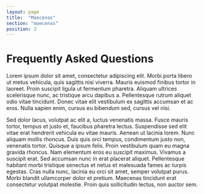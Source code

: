 ```yaml
---
layout: page
title:  "Maecenas"
section: "maecenas"
position: 3
---
```


# Frequently Asked Questions

Lorem ipsum dolor sit amet, consectetur adipiscing elit. Morbi porta libero ut metus vehicula, quis sagittis nisi viverra. Mauris euismod finibus tortor in laoreet. Proin suscipit ligula ut fermentum pharetra. Aliquam ultrices scelerisque nunc, ac tristique arcu dapibus a. Pellentesque rutrum aliquet odio vitae tincidunt. Donec vitae elit vestibulum ex sagittis accumsan et ac eros. Nulla sapien enim, cursus eu bibendum sed, cursus vel nisi.

Sed dolor lacus, volutpat ac elit a, luctus venenatis massa. Fusce mauris tortor, tempus et justo et, faucibus pharetra lectus. Suspendisse sed elit vitae erat hendrerit vehicula eu vitae mauris. Aenean ut lacinia lorem. Nunc aliquam mollis rhoncus. Duis quis orci tempus, condimentum justo non, venenatis tortor. Quisque a ipsum felis. Proin vestibulum quam eu magna gravida rhoncus. Nam elementum eros eu suscipit maximus. Vivamus a suscipit erat. Sed accumsan nunc in erat placerat aliquet. Pellentesque habitant morbi tristique senectus et netus et malesuada fames ac turpis egestas. Cras nulla nunc, lacinia eu orci sit amet, semper volutpat purus. Morbi blandit ullamcorper dolor et pretium. Maecenas tincidunt erat consectetur volutpat molestie. Proin quis sollicitudin lectus, non auctor sem.